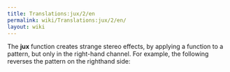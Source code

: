 ```yaml
---
title: Translations:jux/2/en
permalink: wiki/Translations:jux/2/en/
layout: wiki
---
```


The **jux** function creates strange stereo effects, by applying a
function to a pattern, but only in the right-hand channel. For example,
the following reverses the pattern on the righthand side:
